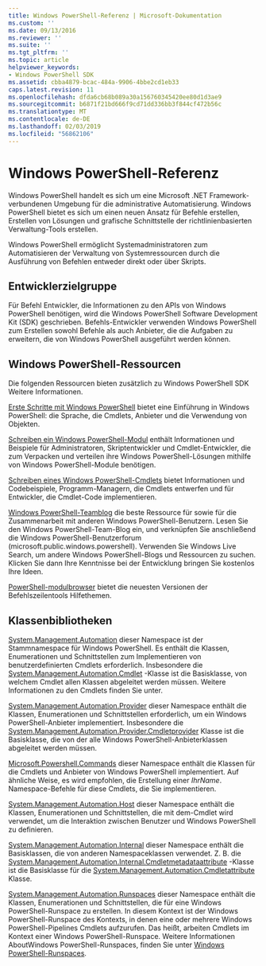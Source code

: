 ```yaml
---
title: Windows PowerShell-Referenz | Microsoft-Dokumentation
ms.custom: ''
ms.date: 09/13/2016
ms.reviewer: ''
ms.suite: ''
ms.tgt_pltfrm: ''
ms.topic: article
helpviewer_keywords:
- Windows PowerShell SDK
ms.assetid: cbba4879-bcac-484a-9906-4bbe2cd1eb33
caps.latest.revision: 11
ms.openlocfilehash: dfda6cb68b089a30a156760345420ee80d1d3ae9
ms.sourcegitcommit: b6871f21bd666f9cd71dd336bb3f844cf472b56c
ms.translationtype: MT
ms.contentlocale: de-DE
ms.lasthandoff: 02/03/2019
ms.locfileid: "56862106"
---
```

# <a name="windows-powershell-reference"></a>Windows PowerShell-Referenz

Windows PowerShell handelt es sich um eine Microsoft .NET Framework-verbundenen Umgebung für die administrative Automatisierung. Windows PowerShell bietet es sich um einen neuen Ansatz für Befehle erstellen, Erstellen von Lösungen und grafische Schnittstelle der richtlinienbasierten Verwaltung-Tools erstellen.

Windows PowerShell ermöglicht Systemadministratoren zum Automatisieren der Verwaltung von Systemressourcen durch die Ausführung von Befehlen entweder direkt oder über Skripts.

## <a name="developer-audience"></a>Entwicklerzielgruppe

Für Befehl Entwickler, die Informationen zu den APIs von Windows PowerShell benötigen, wird die Windows PowerShell Software Development Kit (SDK) geschrieben. Befehls-Entwickler verwenden Windows PowerShell zum Erstellen sowohl Befehle als auch Anbieter, die die Aufgaben zu erweitern, die von Windows PowerShell ausgeführt werden können.

## <a name="windows-powershell-resources"></a>Windows PowerShell-Ressourcen

Die folgenden Ressourcen bieten zusätzlich zu Windows PowerShell SDK Weitere Informationen.

[Erste Schritte mit Windows PowerShell](/powershell/scripting/getting-started/getting-started-with-windows-powershell) bietet eine Einführung in Windows PowerShell: die Sprache, die Cmdlets, Anbieter und die Verwendung von Objekten.

[Schreiben ein Windows PowerShell-Modul](./module/writing-a-windows-powershell-module.md) enthält Informationen und Beispiele für Administratoren, Skriptentwickler und Cmdlet-Entwickler, die zum Verpacken und verteilen ihre Windows PowerShell-Lösungen mithilfe von Windows PowerShell-Module benötigen.

[Schreiben eines Windows PowerShell-Cmdlets](./cmdlet/writing-a-windows-powershell-cmdlet.md) bietet Informationen und Codebeispiele, Programm-Managern, die Cmdlets entwerfen und für Entwickler, die Cmdlet-Code implementieren.

[Windows PowerShell-Teamblog](https://blogs.msdn.microsoft.com/PowerShell/) die beste Ressource für sowie für die Zusammenarbeit mit anderen Windows PowerShell-Benutzern. Lesen Sie den Windows PowerShell-Team-Blog ein, und verknüpfen Sie anschließend die Windows PowerShell-Benutzerforum (microsoft.public.windows.powershell). Verwenden Sie Windows Live Search, um andere Windows PowerShell-Blogs und Ressourcen zu suchen. Klicken Sie dann Ihre Kenntnisse bei der Entwicklung bringen Sie kostenlos Ihre Ideen.

[PowerShell-modulbrowser](/powershell/module/) bietet die neuesten Versionen der Befehlszeilentools Hilfethemen.

## <a name="class-libraries"></a>Klassenbibliotheken

[System.Management.Automation](/dotnet/api/System.Management.Automation) dieser Namespace ist der Stammnamespace für Windows PowerShell. Es enthält die Klassen, Enumerationen und Schnittstellen zum Implementieren von benutzerdefinierten Cmdlets erforderlich. Insbesondere die [System.Management.Automation.Cmdlet](/dotnet/api/System.Management.Automation.Cmdlet) -Klasse ist die Basisklasse, von welchem Cmdlet allen Klassen abgeleitet werden müssen. Weitere Informationen zu den Cmdlets finden Sie unter.

[System.Management.Automation.Provider](/dotnet/api/System.Management.Automation.Provider) dieser Namespace enthält die Klassen, Enumerationen und Schnittstellen erforderlich, um ein Windows PowerShell-Anbieter implementiert. Insbesondere die [System.Management.Automation.Provider.Cmdletprovider](/dotnet/api/System.Management.Automation.Provider.CmdletProvider) Klasse ist die Basisklasse, die von der alle Windows PowerShell-Anbieterklassen abgeleitet werden müssen.

[Microsoft.Powershell.Commands](/dotnet/api/Microsoft.PowerShell.Commands) dieser Namespace enthält die Klassen für die Cmdlets und Anbieter von Windows PowerShell implementiert. Auf ähnliche Weise, es wird empfohlen, die Erstellung einer *IhrName*. Namespace-Befehle für diese Cmdlets, die Sie implementieren.

[System.Management.Automation.Host](/dotnet/api/System.Management.Automation.Host) dieser Namespace enthält die Klassen, Enumerationen und Schnittstellen, die mit dem-Cmdlet wird verwendet, um die Interaktion zwischen Benutzer und Windows PowerShell zu definieren.

[System.Management.Automation.Internal](/dotnet/api/System.Management.Automation.Internal) dieser Namespace enthält die Basisklassen, die von anderen Namespaceklassen verwendet. Z. B. die [System.Management.Automation.Internal.Cmdletmetadataattribute](/dotnet/api/System.Management.Automation.Internal.CmdletMetadataAttribute) -Klasse ist die Basisklasse für die [System.Management.Automation.Cmdletattribute](/dotnet/api/System.Management.Automation.CmdletAttribute) Klasse.

[System.Management.Automation.Runspaces](/dotnet/api/System.Management.Automation.Runspaces) dieser Namespace enthält die Klassen, Enumerationen und Schnittstellen, die für eine Windows PowerShell-Runspace zu erstellen. In diesem Kontext ist der Windows PowerShell-Runspace des Kontexts, in denen eine oder mehrere Windows PowerShell-Pipelines Cmdlets aufzurufen. Das heißt, arbeiten Cmdlets im Kontext einer Windows PowerShell-Runspace. Weitere Informationen AboutWindows PowerShell-Runspaces, finden Sie unter [Windows PowerShell-Runspaces](http://msdn.microsoft.com/en-us/a1582cfe-f06d-4aff-adc6-71f49a860ce9).
